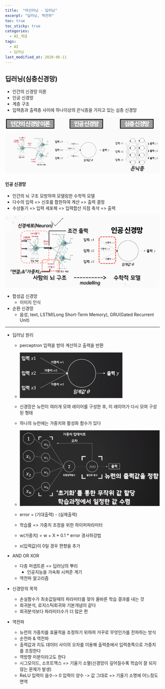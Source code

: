 ```yaml
---
title:  "머신러닝 - 딥러닝"
excerpt: "딥러닝, 역전파"
toc: true
toc_sticky: true
categories:
  - AI_개념
tags:
  - AI
  - 딥러닝
last_modified_at: 2020-06-11
---
```


## 딥러닝(심층신경망)

* 인간의 신경망 이론
* 인공 신경망
* 계층 구조
* 입력층과 출력층 사이에 하나이상의 은닉층을 가지고 있는 심층 신경망  

![딥러닝](/assets/images/ai/딥러닝.PNG)  

#### 인공 신경망
  
* 인간의 뇌 구조 모방하여 모델링한 수학적 모델 
* 다수의 입력 => 신호를 합한하여 계산 => 출력 결정 
* 수상돌기 => 입력   세포체 => 입력합산 지점   축삭 => 출력  

![인공신경망](/assets/images/ai/인공신경망.PNG) 

* 합성곱 신경망 
  * 이미지 인식
* 순환 신경망  
  * 음성, text, LSTM(Long Short-Term Memory), GRU(Gated Recurrent Unit)
  
* * *

* 딥러닝 원리
  * perceptron
    입력을 받아 계산하고 출력을 반환
  * ![perceptron](/assets/images/ai/perceptron.PNG)
  
  * 신경망은 뉴런이 여러개 모여 레이어를 구성한 후, 이 레이어가 다시 모여 구성된 형태
  * 하나의 뉴런에는 가중치와 활성화 함수가 있다
  * ![활성화](/assets/images/ai/활성화.PNG)
  * error = (기대출력) - (실제출력)
  * 학습률 => 가중치 조정을 위한 하이퍼파라미터 
  * w(가중치) = w + X * 0.1 * error  경사하강법
  * x(입력값)이 0일 경우 편향을 추가
  
* AND OR XOR
  * 다층 퍼셉트론 => 딥러닝의 뿌리
    * 인공지능을 가속화 시켜준 계기
  * 역전파 알고리즘
  
* 신경망의 목적
  * 손실함수가 최솟값일때의 파라미터를 찾아 올바른 학습 결과를 내는 것
  * 회귀분석, 로지스틱회귀와 기본개념이 같다
  * 회귀분석보다 파라미터수가 더 많은 편

* 역전파
  * 뉴런의 가중치를 효율적을 조정하기 위하여 거꾸로 무엇인가를 전파하는 방식
  * 순전파 & 역전파
  * 출력값과 지도 데이터 사이의 오차를 이용해 출력층에서 입력층쪽으로 가중치를 조정한다
  * 역방향 미분이라고도 한다
  * 시그모이드, 소프트맥스 =>  기울기 소멸(신경망이 깊어질수록 학습이 잘 되지 않는 문제가 발생)
  * ReLU 입력이 음수-> 0 입력이 양수 -> 값 그대로 => 기울기 소명에 어느정도 면역
